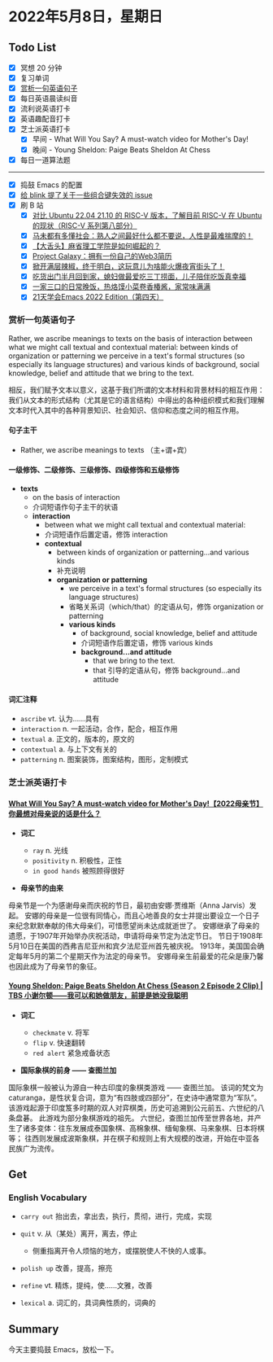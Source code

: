 # 2022年5月8日，星期日

## Todo List

- [x] 冥想 20 分钟
- [x] 复习单词
- [x] [赏析一句英语句子](#赏析一句英语句子)
- [x] 每日英语晨读纠音
- [x] 流利说英语打卡
- [x] 英语趣配音打卡
- [x] 芝士派英语打卡
  - [x] 早间 - What Will You Say? A must-watch video for Mother's Day!
  - [x] 晚间 - Young Sheldon: Paige Beats Sheldon At Chess
- [x] 每日一道算法题
--------
- [x] 捣鼓 Emacs 的配置
- [x] [给 blink 提了关于一些组合键失效的 issue](https://github.com/blinksh/blink/issues/1474)
- [x] 刷 B 站
  - [x] [对比 Ubuntu 22.04 21.10 的 RISC-V 版本，了解目前 RISC-V 在 Ubuntu 的现状（RISC-V 系列第八部分）](https://b23.tv/ZhfJBe0)
  - [x] [马未都有多懂社会：熟人之间最好什么都不要说，人性是最难揣摩的！](https://b23.tv/qS0ovCv)
  - [x] [【大舌头】麻省理工学院是如何崛起的？](https://b23.tv/LQe6t3y)
  - [x] [Project Galaxy：拥有一份自己的Web3简历](https://b23.tv/CYY95Tm)
  - [x] [掀开满层辣椒，终于明白，这玩意儿为啥能火爆夜宵街头了！](https://b23.tv/XjRrdH8)
  - [x] [吃货出门半月回到家，媳妇做最爱吃三丁捞面，儿子陪伴吃饭真幸福](https://b23.tv/OOo2Wh2)
  - [x] [一家三口的日常晚饭，热烙馍小菜卷香椿酱，家常味满满](https://b23.tv/XyUvw75)
  - [x] [21天学会Emacs 2022 Edition（第四天）](https://b23.tv/dR1FLVJ)

### 赏析一句英语句子

Rather, we ascribe meanings to texts on the basis of interaction between what we might call textual and contextual material: between kinds of organization or patterning we perceive in a text's formal structures (so especially its language structures) and various kinds of background, social knowledge, belief and attitude that we bring to the text.

相反，我们赋予文本以意义，这基于我们所谓的文本材料和背景材料的相互作用：我们从文本的形式结构（尤其是它的语言结构）中得出的各种组织模式和我们理解文本时代入其中的各种背景知识、社会知识、信仰和态度之间的相互作用。

#### 句子主干

- Rather, we ascribe meanings to texts （主+谓+宾）

#### 一级修饰、二级修饰、三级修饰、四级修饰和五级修饰

- **texts**
  - on the basis of interaction
  - 介词短语作句子主干的状语
  - **interaction**
    - between what we might call textual and contextual material:
    - 介词短语作后置定语，修饰 interaction
    - **contextual**
      - between kinds of organization or patterning...and various kinds
      - 补充说明
      - **organization or patterning**
        - we perceive in a text's formal structures (so especially its language structures)
        - 省略关系词（which/that）的定语从句，修饰 organization or patterning
        - **various kinds**
          - of background, social knowledge, belief and attitude
          - 介词短语作后置定语，修饰 various kinds
          - **background...and attitude**
            - that we bring to the text.
            - that 引导的定语从句，修饰 background...and attitude

#### 词汇注释

- `ascribe` vt. 认为……具有
- `interaction` n. 一起活动，合作，配合，相互作用
- `textual` a. 正文的，版本的，原文的
- `contextual` a. 与上下文有关的
- `patterning` n. 图案装饰，图案结构，图形，定制模式

### 芝士派英语打卡

#### [What Will You Say? A must-watch video for Mother's Day!【2022母亲节】你最想对母亲说的话是什么？](https://reading.baicizhan.com/h5/listen-movie.html?id=663&wxapp=mint_danni_ear#/home)

- **词汇**

  - `ray` n. 光线
  - `positivity` n. 积极性，正性
  - `in good hands` 被照顾得很好

- **母亲节的由来**

母亲节是一个为感谢母亲而庆祝的节日，最初由安娜·贾维斯（Anna Jarvis）发起。
安娜的母亲是一位很有同情心，而且心地善良的女士并提出要设立一个日子来纪念默默奉献的伟大母亲们，可惜愿望尚未达成就逝世了。
安娜继承了母亲的遗愿，于1907年开始举办庆祝活动，申请将母亲节定为法定节日。
节日于1908年5月10日在美国的西弗吉尼亚州和宾夕法尼亚州首先被庆祝。
1913年，美国国会确定每年5月的第二个星期天作为法定的母亲节。
安娜母亲生前最爱的花朵是康乃馨也因此成为了母亲节的象征。

#### [Young Sheldon: Paige Beats Sheldon At Chess (Season 2 Episode 2 Clip) | TBS 小谢尔顿——我可以和她做朋友，前提是她没我聪明](http://reading.baicizhan.com/h5/listen-movie.html?id=664&wxapp=mint_danni_ear#/home)

- **词汇**

  - `checkmate` v. 将军
  - `flip` v. 快速翻转
  - `red alert` 紧急戒备状态

- **国际象棋的前身 —— 查图兰加**

国际象棋一般被认为源自一种古印度的象棋类游戏 —— 查图兰加。
该词的梵文为 caturanga，是性状复合词，意为“有四肢或四部分”，在史诗中通常意为“军队”。
该游戏起源于印度笈多时期的双人对弈棋类，历史可追溯到公元前五、六世纪的八条盘碁。
此游戏为部分象棋游戏的祖先。
六世纪，查图兰加传至世界各地，并产生了诸多变体：往东发展成泰国象棋、高棉象棋、缅甸象棋、马来象棋、日本将棋等；
往西则发展成波斯象棋，并在棋子和规则上有大规模的改进，开始在中亚各民族广为流传。

## Get

### English Vocabulary

- `carry out` 抬出去，拿出去，执行，贯彻，进行，完成，实现

- `quit` v. 从（某处）离开，离去，停止
  - 侧重指离开令人烦恼的地方，或摆脱使人不快的人或事。

- `polish up` 改善，提高，擦亮

- `refine` vt. 精炼，提纯，使……文雅，改善

- `lexical` a. 词汇的，具词典性质的，词典的

## Summary

今天主要捣鼓 Emacs，放松一下。
